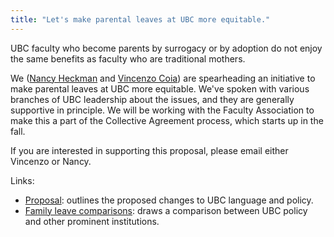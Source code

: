```yaml
---
title: "Let's make parental leaves at UBC more equitable."
---
```


UBC faculty who become parents by surrogacy or by adoption do not enjoy the same benefits as faculty who are traditional mothers. 

We ([Nancy Heckman](https://www.stat.ubc.ca/users/nancy-e-heckman) and [Vincenzo Coia](https://vincenzocoia.com)) are spearheading an initiative to make parental leaves at UBC more equitable. We've spoken with various branches of UBC leadership about the issues, and they are generally supportive in principle. We will be working with the Faculty Association to make this a part of the Collective Agreement process, which starts up in the fall.

If you are interested in supporting this proposal, please email either Vincenzo or Nancy.

Links:

- [Proposal](Proposal.pdf): outlines the proposed changes to UBC language and policy.
- [Family leave comparisons](Family_leave_comparisons.pdf): draws a comparison between UBC policy and other prominent institutions.
